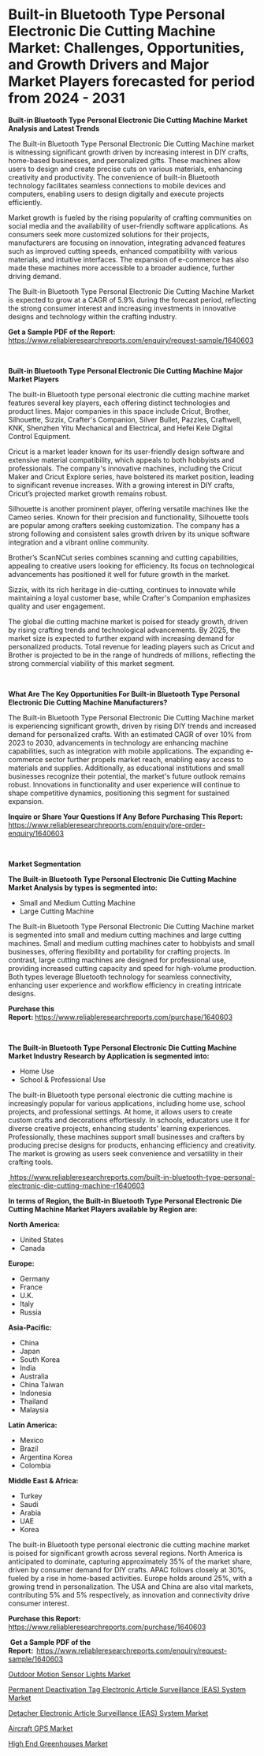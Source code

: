 <p><h1>Built-in Bluetooth Type Personal Electronic Die Cutting Machine Market: Challenges, Opportunities, and Growth Drivers and Major Market Players forecasted for period from 2024 - 2031</h1></p><p><strong>Built-in Bluetooth Type Personal Electronic Die Cutting Machine Market Analysis and Latest Trends</strong></p>
<p><p>The Built-in Bluetooth Type Personal Electronic Die Cutting Machine market is witnessing significant growth driven by increasing interest in DIY crafts, home-based businesses, and personalized gifts. These machines allow users to design and create precise cuts on various materials, enhancing creativity and productivity. The convenience of built-in Bluetooth technology facilitates seamless connections to mobile devices and computers, enabling users to design digitally and execute projects efficiently.</p><p>Market growth is fueled by the rising popularity of crafting communities on social media and the availability of user-friendly software applications. As consumers seek more customized solutions for their projects, manufacturers are focusing on innovation, integrating advanced features such as improved cutting speeds, enhanced compatibility with various materials, and intuitive interfaces. The expansion of e-commerce has also made these machines more accessible to a broader audience, further driving demand.</p><p>The Built-in Bluetooth Type Personal Electronic Die Cutting Machine Market is expected to grow at a CAGR of 5.9% during the forecast period, reflecting the strong consumer interest and increasing investments in innovative designs and technology within the crafting industry.</p></p>
<p><strong>Get a Sample PDF of the Report:&nbsp;</strong> <a href="https://www.reliableresearchreports.com/enquiry/request-sample/1640603?utm_campaign=114&utm_medium=2&utm_source=Github&utm_content=ia&utm_term=25092024&utm_id=built-in-bluetooth-type-personal-electronic-die-cutting-machine">https://www.reliableresearchreports.com/enquiry/request-sample/1640603</a></p>
<p>&nbsp;</p>
<p><strong>Built-in Bluetooth Type Personal Electronic Die Cutting Machine Major Market Players</strong></p>
<p><p>The built-in Bluetooth type personal electronic die cutting machine market features several key players, each offering distinct technologies and product lines. Major companies in this space include Cricut, Brother, Silhouette, Sizzix, Crafter's Companion, Silver Bullet, Pazzles, Craftwell, KNK, Shenzhen Yitu Mechanical and Electrical, and Hefei Kele Digital Control Equipment.</p><p>Cricut is a market leader known for its user-friendly design software and extensive material compatibility, which appeals to both hobbyists and professionals. The company's innovative machines, including the Cricut Maker and Cricut Explore series, have bolstered its market position, leading to significant revenue increases. With a growing interest in DIY crafts, Cricut’s projected market growth remains robust.</p><p>Silhouette is another prominent player, offering versatile machines like the Cameo series. Known for their precision and functionality, Silhouette tools are popular among crafters seeking customization. The company has a strong following and consistent sales growth driven by its unique software integration and a vibrant online community.</p><p>Brother’s ScanNCut series combines scanning and cutting capabilities, appealing to creative users looking for efficiency. Its focus on technological advancements has positioned it well for future growth in the market.</p><p>Sizzix, with its rich heritage in die-cutting, continues to innovate while maintaining a loyal customer base, while Crafter's Companion emphasizes quality and user engagement.</p><p>The global die cutting machine market is poised for steady growth, driven by rising crafting trends and technological advancements. By 2025, the market size is expected to further expand with increasing demand for personalized products. Total revenue for leading players such as Cricut and Brother is projected to be in the range of hundreds of millions, reflecting the strong commercial viability of this market segment.</p></p>
<p>&nbsp;</p>
<p><strong>What Are The Key Opportunities For Built-in Bluetooth Type Personal Electronic Die Cutting Machine Manufacturers?</strong></p>
<p><p>The Built-in Bluetooth Type Personal Electronic Die Cutting Machine market is experiencing significant growth, driven by rising DIY trends and increased demand for personalized crafts. With an estimated CAGR of over 10% from 2023 to 2030, advancements in technology are enhancing machine capabilities, such as integration with mobile applications. The expanding e-commerce sector further propels market reach, enabling easy access to materials and supplies. Additionally, as educational institutions and small businesses recognize their potential, the market's future outlook remains robust. Innovations in functionality and user experience will continue to shape competitive dynamics, positioning this segment for sustained expansion.</p></p>
<p><strong>Inquire or Share Your Questions If Any Before Purchasing This Report:</strong> <a href="https://www.reliableresearchreports.com/enquiry/pre-order-enquiry/1640603?utm_campaign=114&utm_medium=2&utm_source=Github&utm_content=ia&utm_term=25092024&utm_id=built-in-bluetooth-type-personal-electronic-die-cutting-machine">https://www.reliableresearchreports.com/enquiry/pre-order-enquiry/1640603</a></p>
<p>&nbsp;</p>
<p><strong>Market Segmentation</strong></p>
<p><strong>The Built-in Bluetooth Type Personal Electronic Die Cutting Machine Market Analysis by types is segmented into:</strong></p>
<p><ul><li>Small and Medium Cutting Machine</li><li>Large Cutting Machine</li></ul></p>
<p><p>The Built-in Bluetooth Type Personal Electronic Die Cutting Machine market is segmented into small and medium cutting machines and large cutting machines. Small and medium cutting machines cater to hobbyists and small businesses, offering flexibility and portability for crafting projects. In contrast, large cutting machines are designed for professional use, providing increased cutting capacity and speed for high-volume production. Both types leverage Bluetooth technology for seamless connectivity, enhancing user experience and workflow efficiency in creating intricate designs.</p></p>
<p><strong>Purchase this Report:&nbsp;</strong><a href="https://www.reliableresearchreports.com/purchase/1640603?utm_campaign=114&utm_medium=2&utm_source=Github&utm_content=ia&utm_term=25092024&utm_id=built-in-bluetooth-type-personal-electronic-die-cutting-machine">https://www.reliableresearchreports.com/purchase/1640603</a></p>
<p>&nbsp;</p>
<p><strong>The Built-in Bluetooth Type Personal Electronic Die Cutting Machine Market Industry Research by Application is segmented into:</strong></p>
<p><ul><li>Home Use</li><li>School & Professional Use</li></ul></p>
<p><p>The built-in Bluetooth type personal electronic die cutting machine is increasingly popular for various applications, including home use, school projects, and professional settings. At home, it allows users to create custom crafts and decorations effortlessly. In schools, educators use it for diverse creative projects, enhancing students' learning experiences. Professionally, these machines support small businesses and crafters by producing precise designs for products, enhancing efficiency and creativity. The market is growing as users seek convenience and versatility in their crafting tools.</p></p>
<p><a href="https://www.reliableresearchreports.com/built-in-bluetooth-type-personal-electronic-die-cutting-machine-r1640603?utm_campaign=114&utm_medium=2&utm_source=Github&utm_content=ia&utm_term=25092024&utm_id=built-in-bluetooth-type-personal-electronic-die-cutting-machine">&nbsp;https://www.reliableresearchreports.com/built-in-bluetooth-type-personal-electronic-die-cutting-machine-r1640603</a></p>
<p><strong>In terms of Region, the Built-in Bluetooth Type Personal Electronic Die Cutting Machine Market Players available by Region are:</strong></p>
<p>
    <p> <strong> North America: </strong>
        <ul>
            <li>United States</li>
            <li>Canada</li>
        </ul>
        </p> 
    <p> <strong> Europe: </strong>
        <ul>
            <li>Germany</li>
            <li>France</li>
            <li>U.K.</li>
            <li>Italy</li>
            <li>Russia</li>
        </ul>
        </p> 
    <p> <strong> Asia-Pacific: </strong>
        <ul>
            <li>China</li>
            <li>Japan</li>
            <li>South Korea</li>
            <li>India</li>
            <li>Australia</li>
            <li>China Taiwan</li>
            <li>Indonesia</li>
            <li>Thailand</li>
            <li>Malaysia</li>
        </ul>
        </p> 
    <p> <strong> Latin America: </strong>
        <ul>
            <li>Mexico</li>
            <li>Brazil</li>
            <li>Argentina Korea</li>
            <li>Colombia</li>
        </ul>
        </p> 
    <p> <strong> Middle East & Africa: </strong>
        <ul>
            <li>Turkey</li>
            <li>Saudi</li>
            <li>Arabia</li>
            <li>UAE</li>
            <li>Korea</li>
        </ul>
    </p>
    </p>
<p><p>The built-in Bluetooth type personal electronic die cutting machine market is poised for significant growth across several regions. North America is anticipated to dominate, capturing approximately 35% of the market share, driven by consumer demand for DIY crafts. APAC follows closely at 30%, fueled by a rise in home-based activities. Europe holds around 25%, with a growing trend in personalization. The USA and China are also vital markets, contributing 5% and 5% respectively, as innovation and connectivity drive consumer interest.</p></p>
<p><strong>Purchase this Report: </strong><a href="https://www.reliableresearchreports.com/purchase/1640603?utm_campaign=114&utm_medium=2&utm_source=Github&utm_content=ia&utm_term=25092024&utm_id=built-in-bluetooth-type-personal-electronic-die-cutting-machine">https://www.reliableresearchreports.com/purchase/1640603</a></p>
<p>&nbsp;<strong>Get a Sample PDF of the Report:&nbsp;&nbsp;</strong><a href="https://www.reliableresearchreports.com/enquiry/request-sample/1640603?utm_campaign=114&utm_medium=2&utm_source=Github&utm_content=ia&utm_term=25092024&utm_id=built-in-bluetooth-type-personal-electronic-die-cutting-machine">https://www.reliableresearchreports.com/enquiry/request-sample/1640603</a></p>
<p><strong></strong></p>
<p><p><a href="https://issuu.com/reportprime-2/docs/outdoor-motion-sensor-lights-market_d572713682317e?utm_campaign=114&utm_medium=2&utm_source=Github&utm_content=ia&utm_term=25092024&utm_id=built-in-bluetooth-type-personal-electronic-die-cutting-machine">Outdoor Motion Sensor Lights Market</a></p><p><a href="https://github.com/MonroeBullock54/Market-Research-Report-List-1/blob/main/permanent-deactivation-tag-electronic-article-surveillance-eas-system-market.md?utm_campaign=114&utm_medium=2&utm_source=Github&utm_content=ia&utm_term=25092024&utm_id=built-in-bluetooth-type-personal-electronic-die-cutting-machine">Permanent Deactivation Tag Electronic Article Surveillance (EAS) System Market</a></p><p><a href="https://github.com/rahu1506/Market-Research-Report-List-6/blob/main/detacher-electronic-article-surveillance-eas-system-market.md?utm_campaign=114&utm_medium=2&utm_source=Github&utm_content=ia&utm_term=25092024&utm_id=built-in-bluetooth-type-personal-electronic-die-cutting-machine">Detacher Electronic Article Surveillance (EAS) System Market</a></p><p><a href="https://www.linkedin.com/pulse/aircraft-gps-market-size-share-growth-analysis-type-application-jgnvf?utm_campaign=114&utm_medium=2&utm_source=Github&utm_content=ia&utm_term=25092024&utm_id=built-in-bluetooth-type-personal-electronic-die-cutting-machine">Aircraft GPS Market</a></p><p><a href="https://www.linkedin.com/pulse/market-insights-global-high-end-greenhouses-forecast-innovation-mhkle?utm_campaign=114&utm_medium=2&utm_source=Github&utm_content=ia&utm_term=25092024&utm_id=built-in-bluetooth-type-personal-electronic-die-cutting-machine">High End Greenhouses Market</a></p></p>